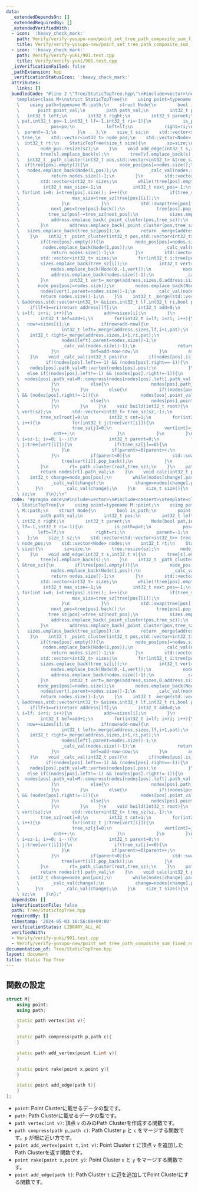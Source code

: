 ```yaml
---
data:
  _extendedDependsOn: []
  _extendedRequiredBy: []
  _extendedVerifiedWith:
  - icon: ':heavy_check_mark:'
    path: Verify/verify-yosupo-new/point_set_tree_path_composite_sum_fixed_root.test.cpp
    title: Verify/verify-yosupo-new/point_set_tree_path_composite_sum_fixed_root.test.cpp
  - icon: ':heavy_check_mark:'
    path: Verify/verify-yuki/901.test.cpp
    title: Verify/verify-yuki/901.test.cpp
  _isVerificationFailed: false
  _pathExtension: hpp
  _verificationStatusIcon: ':heavy_check_mark:'
  attributes:
    links: []
  bundledCode: "#line 2 \"Tree/StaticTopTree.hpp\"\n#include<vector>\n#include<cassert>\n\
    template<class M>\nstruct StaticTopTree{\n    using point=typename M::point;\n\
    \    using path=typename M::path;\n    struct Node{\n        bool is_path;\n \
    \       point point_val;\n        path path_val;\n        int32_t pos;\n     \
    \   int32_t left;\n        int32_t right;\n        int32_t parent;\n        Node(bool\
    \ pat,int32_t po=-1,int32_t lf=-1,int32_t ri=-1){\n            is_path=pat;\n\
    \            pos=po;\n            left=lf;\n            right=ri;\n          \
    \  parent=-1;\n        }\n    };\n    size_t sz;\n    std::vector<std::vector<int32_t>>\
    \ tree;\n    std::vector<int32_t> node_pos;\n    std::vector<Node> nodes;\n  \
    \  int32_t rt;\n    StaticTopTree(size_t size){\n        sz=size;\n        tree.resize(sz);\n\
    \        node_pos.resize(sz);\n    }\n    void add_edge(int32_t s,int32_t v){\n\
    \        tree[s].emplace_back(v);\n        tree[v].emplace_back(s);\n    }\n \
    \   int32_t _path_cluster(int32_t pos,std::vector<int32_t> &tree_sz){\n      \
    \  if(tree[pos].empty()){\n            node_pos[pos]=nodes.size();\n         \
    \   nodes.emplace_back(Node(1,pos));\n            _calc_val(nodes.size()-1);\n\
    \            return nodes.size()-1;\n        }\n        std::vector<int32_t> address;\n\
    \        std::vector<int32_t> sizes;\n        while(!tree[pos].empty()){\n   \
    \         int32_t max_size=-1;\n            int32_t next_pos=-1;\n           \
    \ for(int i=0; i<tree[pos].size(); i++){\n                if(tree_sz[tree[pos][i]]>max_size){\n\
    \                    max_size=tree_sz[tree[pos][i]];\n                    next_pos=i;\n\
    \                }\n            }\n            std::swap(tree[pos][next_pos],tree[pos].back());\n\
    \            next_pos=tree[pos].back();\n            tree[pos].pop_back();\n \
    \           tree_sz[pos]-=tree_sz[next_pos];\n            sizes.emplace_back(tree_sz[pos]);\n\
    \            address.emplace_back(_point_cluster(pos,tree_sz));\n            pos=next_pos;\n\
    \        }\n        address.emplace_back(_point_cluster(pos,tree_sz));\n     \
    \   sizes.emplace_back(tree_sz[pos]);\n        return _merge(address,sizes,0,address.size(),1);\n\
    \    }\n    int32_t _point_cluster(int32_t pos,std::vector<int32_t> &tree_sz){\n\
    \        if(tree[pos].empty()){\n            node_pos[pos]=nodes.size();\n   \
    \         nodes.emplace_back(Node(1,pos));\n            _calc_val(nodes.size()-1);\n\
    \            return nodes.size()-1;\n        }\n        std::vector<int32_t> address;\n\
    \        std::vector<int32_t> sizes;\n        for(int32_t i:tree[pos]){\n    \
    \        sizes.emplace_back(tree_sz[i]);\n            int32_t vert=_path_cluster(i,tree_sz);\n\
    \            nodes.emplace_back(Node(0,-1,vert));\n            nodes[vert].parent=nodes.size()-1;\n\
    \            address.emplace_back(nodes.size()-1);\n            _calc_val(nodes.size()-1);\n\
    \        }\n        int32_t vert=_merge(address,sizes,0,address.size(),0);\n \
    \       node_pos[pos]=nodes.size();\n        nodes.emplace_back(Node(1,pos,vert));\n\
    \        nodes[vert].parent=nodes.size()-1;\n        _calc_val(nodes.size()-1);\n\
    \        return nodes.size()-1;\n    }\n    int32_t _merge(std::vector<int32_t>\
    \ &address,std::vector<int32_t> &sizes,int32_t lf,int32_t ri,bool pat){\n    \
    \    if(lf+1==ri)return address[lf];\n        int32_t add=0;\n        for(int32_t\
    \ i=lf; i<ri; i++){\n            add+=sizes[i];\n        }\n        int32_t now=0;\n\
    \        int32_t bef=add+1;\n        for(int32_t i=lf; i<ri; i++){\n         \
    \   now+=sizes[i];\n            if(now>add-now){\n                if(now+now-add>bef)i--;\n\
    \                int32_t left=_merge(address,sizes,lf,i+1,pat);\n            \
    \    int32_t right=_merge(address,sizes,i+1,ri,pat);\n                nodes.emplace_back(Node(pat,-1,left,right));\n\
    \                nodes[left].parent=nodes.size()-1;\n                nodes[right].parent=nodes.size()-1;\n\
    \                _calc_val(nodes.size()-1);\n                return nodes.size()-1;\n\
    \            }\n            bef=add-now-now;\n        }\n        assert(false);\n\
    \    }\n    void _calc_val(int32_t pos){\n        if(nodes[pos].is_path){\n  \
    \          if((nodes[pos].left==-1) && (nodes[pos].right==-1)){\n            \
    \    nodes[pos].path_val=M::vertex(nodes[pos].pos);\n            }\n         \
    \   else if((nodes[pos].left!=-1) && (nodes[pos].right!=-1)){\n              \
    \  nodes[pos].path_val=M::compress(nodes[nodes[pos].left].path_val,nodes[nodes[pos].right].path_val);\n\
    \            }\n            else{\n                nodes[pos].path_val=M::add_vertex(nodes[nodes[pos].left].point_val,nodes[pos].pos);\n\
    \            }\n        }\n        else{\n            if((nodes[pos].left!=-1)\
    \ && (nodes[pos].right!=-1)){\n                nodes[pos].point_val=M::rake(nodes[nodes[pos].left].point_val,nodes[nodes[pos].right].point_val);\n\
    \            }\n            else{\n                nodes[pos].point_val=M::add_edge(nodes[nodes[pos].left].path_val);\n\
    \            }\n        }\n    }\n    void build(int32_t root){\n        std::vector<int32_t>\
    \ vert(sz);\n        std::vector<int32_t> tree_sz(sz,-1);\n        vert[0]=root;\n\
    \        tree_sz[root]=0;\n        int32_t cnt=1;\n        for(int32_t i=0; i<sz;\
    \ i++){\n            for(int32_t j:tree[vert[i]]){\n                if(tree_sz[j]){\n\
    \                    tree_sz[j]=0;\n                    vert[cnt]=j;\n       \
    \             cnt++;\n                }\n            }\n        }\n        for(int32_t\
    \ i=sz-1; i>=0; i--){\n            int32_t parent=0;\n            for(int32_t\
    \ j:tree[vert[i]]){\n                if(tree_sz[j]==0){\n                    parent=-parent-1;\n\
    \                }\n                if(parent>=0)parent++;\n                tree_sz[vert[i]]+=tree_sz[j];\n\
    \            }\n            if(parent<0){\n                std::swap(tree[vert[i]][-parent-1],tree[vert[i]].back());\n\
    \                tree[vert[i]].pop_back();\n            }\n            tree_sz[vert[i]]++;\n\
    \        }\n        rt=_path_cluster(root,tree_sz);\n    }\n    path root_value(){\n\
    \        return nodes[rt].path_val;\n    }\n    void calc(int32_t pos){\n    \
    \    int32_t change=node_pos[pos];\n        while(nodes[change].parent!=-1){\n\
    \            _calc_val(change);\n            change=nodes[change].parent;\n  \
    \      }\n        _calc_val(change);\n    }\n    size_t size(){\n        return\
    \ sz;\n    }\n};\n"
  code: "#pragma once\n#include<vector>\n#include<cassert>\ntemplate<class M>\nstruct\
    \ StaticTopTree{\n    using point=typename M::point;\n    using path=typename\
    \ M::path;\n    struct Node{\n        bool is_path;\n        point point_val;\n\
    \        path path_val;\n        int32_t pos;\n        int32_t left;\n       \
    \ int32_t right;\n        int32_t parent;\n        Node(bool pat,int32_t po=-1,int32_t\
    \ lf=-1,int32_t ri=-1){\n            is_path=pat;\n            pos=po;\n     \
    \       left=lf;\n            right=ri;\n            parent=-1;\n        }\n \
    \   };\n    size_t sz;\n    std::vector<std::vector<int32_t>> tree;\n    std::vector<int32_t>\
    \ node_pos;\n    std::vector<Node> nodes;\n    int32_t rt;\n    StaticTopTree(size_t\
    \ size){\n        sz=size;\n        tree.resize(sz);\n        node_pos.resize(sz);\n\
    \    }\n    void add_edge(int32_t s,int32_t v){\n        tree[s].emplace_back(v);\n\
    \        tree[v].emplace_back(s);\n    }\n    int32_t _path_cluster(int32_t pos,std::vector<int32_t>\
    \ &tree_sz){\n        if(tree[pos].empty()){\n            node_pos[pos]=nodes.size();\n\
    \            nodes.emplace_back(Node(1,pos));\n            _calc_val(nodes.size()-1);\n\
    \            return nodes.size()-1;\n        }\n        std::vector<int32_t> address;\n\
    \        std::vector<int32_t> sizes;\n        while(!tree[pos].empty()){\n   \
    \         int32_t max_size=-1;\n            int32_t next_pos=-1;\n           \
    \ for(int i=0; i<tree[pos].size(); i++){\n                if(tree_sz[tree[pos][i]]>max_size){\n\
    \                    max_size=tree_sz[tree[pos][i]];\n                    next_pos=i;\n\
    \                }\n            }\n            std::swap(tree[pos][next_pos],tree[pos].back());\n\
    \            next_pos=tree[pos].back();\n            tree[pos].pop_back();\n \
    \           tree_sz[pos]-=tree_sz[next_pos];\n            sizes.emplace_back(tree_sz[pos]);\n\
    \            address.emplace_back(_point_cluster(pos,tree_sz));\n            pos=next_pos;\n\
    \        }\n        address.emplace_back(_point_cluster(pos,tree_sz));\n     \
    \   sizes.emplace_back(tree_sz[pos]);\n        return _merge(address,sizes,0,address.size(),1);\n\
    \    }\n    int32_t _point_cluster(int32_t pos,std::vector<int32_t> &tree_sz){\n\
    \        if(tree[pos].empty()){\n            node_pos[pos]=nodes.size();\n   \
    \         nodes.emplace_back(Node(1,pos));\n            _calc_val(nodes.size()-1);\n\
    \            return nodes.size()-1;\n        }\n        std::vector<int32_t> address;\n\
    \        std::vector<int32_t> sizes;\n        for(int32_t i:tree[pos]){\n    \
    \        sizes.emplace_back(tree_sz[i]);\n            int32_t vert=_path_cluster(i,tree_sz);\n\
    \            nodes.emplace_back(Node(0,-1,vert));\n            nodes[vert].parent=nodes.size()-1;\n\
    \            address.emplace_back(nodes.size()-1);\n            _calc_val(nodes.size()-1);\n\
    \        }\n        int32_t vert=_merge(address,sizes,0,address.size(),0);\n \
    \       node_pos[pos]=nodes.size();\n        nodes.emplace_back(Node(1,pos,vert));\n\
    \        nodes[vert].parent=nodes.size()-1;\n        _calc_val(nodes.size()-1);\n\
    \        return nodes.size()-1;\n    }\n    int32_t _merge(std::vector<int32_t>\
    \ &address,std::vector<int32_t> &sizes,int32_t lf,int32_t ri,bool pat){\n    \
    \    if(lf+1==ri)return address[lf];\n        int32_t add=0;\n        for(int32_t\
    \ i=lf; i<ri; i++){\n            add+=sizes[i];\n        }\n        int32_t now=0;\n\
    \        int32_t bef=add+1;\n        for(int32_t i=lf; i<ri; i++){\n         \
    \   now+=sizes[i];\n            if(now>add-now){\n                if(now+now-add>bef)i--;\n\
    \                int32_t left=_merge(address,sizes,lf,i+1,pat);\n            \
    \    int32_t right=_merge(address,sizes,i+1,ri,pat);\n                nodes.emplace_back(Node(pat,-1,left,right));\n\
    \                nodes[left].parent=nodes.size()-1;\n                nodes[right].parent=nodes.size()-1;\n\
    \                _calc_val(nodes.size()-1);\n                return nodes.size()-1;\n\
    \            }\n            bef=add-now-now;\n        }\n        assert(false);\n\
    \    }\n    void _calc_val(int32_t pos){\n        if(nodes[pos].is_path){\n  \
    \          if((nodes[pos].left==-1) && (nodes[pos].right==-1)){\n            \
    \    nodes[pos].path_val=M::vertex(nodes[pos].pos);\n            }\n         \
    \   else if((nodes[pos].left!=-1) && (nodes[pos].right!=-1)){\n              \
    \  nodes[pos].path_val=M::compress(nodes[nodes[pos].left].path_val,nodes[nodes[pos].right].path_val);\n\
    \            }\n            else{\n                nodes[pos].path_val=M::add_vertex(nodes[nodes[pos].left].point_val,nodes[pos].pos);\n\
    \            }\n        }\n        else{\n            if((nodes[pos].left!=-1)\
    \ && (nodes[pos].right!=-1)){\n                nodes[pos].point_val=M::rake(nodes[nodes[pos].left].point_val,nodes[nodes[pos].right].point_val);\n\
    \            }\n            else{\n                nodes[pos].point_val=M::add_edge(nodes[nodes[pos].left].path_val);\n\
    \            }\n        }\n    }\n    void build(int32_t root){\n        std::vector<int32_t>\
    \ vert(sz);\n        std::vector<int32_t> tree_sz(sz,-1);\n        vert[0]=root;\n\
    \        tree_sz[root]=0;\n        int32_t cnt=1;\n        for(int32_t i=0; i<sz;\
    \ i++){\n            for(int32_t j:tree[vert[i]]){\n                if(tree_sz[j]){\n\
    \                    tree_sz[j]=0;\n                    vert[cnt]=j;\n       \
    \             cnt++;\n                }\n            }\n        }\n        for(int32_t\
    \ i=sz-1; i>=0; i--){\n            int32_t parent=0;\n            for(int32_t\
    \ j:tree[vert[i]]){\n                if(tree_sz[j]==0){\n                    parent=-parent-1;\n\
    \                }\n                if(parent>=0)parent++;\n                tree_sz[vert[i]]+=tree_sz[j];\n\
    \            }\n            if(parent<0){\n                std::swap(tree[vert[i]][-parent-1],tree[vert[i]].back());\n\
    \                tree[vert[i]].pop_back();\n            }\n            tree_sz[vert[i]]++;\n\
    \        }\n        rt=_path_cluster(root,tree_sz);\n    }\n    path root_value(){\n\
    \        return nodes[rt].path_val;\n    }\n    void calc(int32_t pos){\n    \
    \    int32_t change=node_pos[pos];\n        while(nodes[change].parent!=-1){\n\
    \            _calc_val(change);\n            change=nodes[change].parent;\n  \
    \      }\n        _calc_val(change);\n    }\n    size_t size(){\n        return\
    \ sz;\n    }\n};"
  dependsOn: []
  isVerificationFile: false
  path: Tree/StaticTopTree.hpp
  requiredBy: []
  timestamp: '2024-05-03 16:56:00+09:00'
  verificationStatus: LIBRARY_ALL_AC
  verifiedWith:
  - Verify/verify-yuki/901.test.cpp
  - Verify/verify-yosupo-new/point_set_tree_path_composite_sum_fixed_root.test.cpp
documentation_of: Tree/StaticTopTree.hpp
layout: document
title: Static Top Tree
---
```


## 関数の設定
```cpp
struct M{
    using point;
    using path;

    static path vertex(int v){
    }

    static path compress(path p,path c){
    }

    static path add_vertex(point t,int v){
    }

    static point rake(point x,point y){
    }

    static point add_edge(path t){
    }
};
```
* `point`: Point Clusterに載せるデータの型です。
* `path`: Path Clusterに載せるデータの型です。
* `path vertex(int v)`: 頂点 `v` のみのPath Clusterを作成する関数です。
* `path compress(path p,path c)`: Path Cluster `p` と `c` をマージする関数です。`p` が根に近い方です。
* `point add_vertex(point t,int v)`: Point Cluster `t` に頂点 `v` を追加したPath Clusterを返す関数です。
* `point rake(point x,point y)`: Point Cluster `x` と `y` をマージする関数です。
* `point add_edge(path t)`: Path Cluster `t` に辺を追加してPoint Clusterにする関数です。
